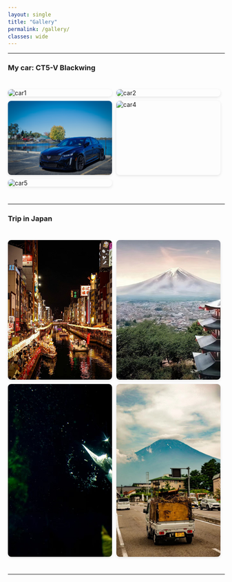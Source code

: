 ```yaml
---
layout: single
title: "Gallery"
permalink: /gallery/
classes: wide
---
```


<style>
.gallery-section {
  margin: 40px 0;
}

.gallery-title {
  font-size: 22px;
  margin: 20px 0 10px;
  font-weight: bold;
  border-left: 5px solid #4a90e2;
  padding-left: 10px;
}

.gallery {
  display: flex;
  flex-wrap: wrap;
  gap: 10px;
  justify-content: flex-start;
}

.gallery img {
  flex: 1 1 calc(33.33% - 10px); /* 每张图最小33%，自动排布 */
  max-width: calc(33.33% - 10px);
  height: auto;
  border-radius: 8px;
  object-fit: cover;
  box-shadow: 0 2px 6px rgba(0,0,0,0.1);
  transition: transform 0.2s ease, box-shadow 0.2s ease;
}

.gallery img:hover {
  transform: scale(1.05);
  box-shadow: 0 4px 12px rgba(0,0,0,0.3);
}

@media screen and (max-width: 1024px) {
  .gallery img {
    flex: 1 1 calc(50% - 10px);
    max-width: calc(50% - 10px);
  }
}

@media screen and (max-width: 600px) {
  .gallery img {
    flex: 1 1 100%;
    max-width: 100%;
  }
}
</style>
---


### <a name="car"></a> My car: CT5-V Blackwing

<div class="gallery-section">
  <div class="gallery">
    <img src="/assets/images/car1.jpg" alt="car1">
    <img src="/assets/images/car2.jpg" alt="car2">
    <img src="/assets/images/car3.jpg" alt="car3">
    <img src="/assets/images/car4.jpg" alt="car4">
    <img src="/assets/images/car5.jpg" alt="car5">
  </div>
</div>

---

### <a name="japan"></a> Trip in Japan

<div class="gallery-section">

  <div class="gallery">
    <img src="/assets/images/japan1.jpg" alt="japan1">
    <img src="/assets/images/japan2.jpg" alt="japan2">
    <img src="/assets/images/japan3.jpg" alt="japan3">
    <img src="/assets/images/japan4.jpg" alt="japan4">
  </div>
</div>

---

